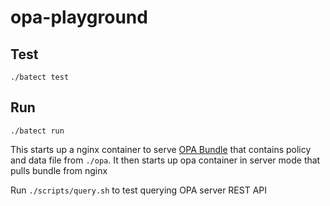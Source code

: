 # opa-playground

## Test

```
./batect test
```

## Run

```
./batect run
```

This starts up a nginx container to serve [OPA Bundle](https://www.openpolicyagent.org/docs/latest/management-bundles/) that contains policy and data file from `./opa`. It then starts up opa container in server mode that pulls bundle from nginx

Run `./scripts/query.sh` to test querying OPA server REST API
